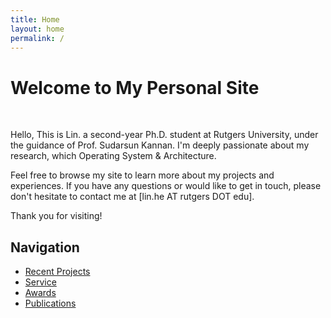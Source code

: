 ```yaml
---
title: Home
layout: home
permalink: /
---
```


# Welcome to My Personal Site

&nbsp;

Hello, This is Lin. a second-year Ph.D. student at Rutgers University, under the guidance of Prof. Sudarsun Kannan. 
I'm deeply passionate about my research, which Operating System & Architecture.

Feel free to browse my site to learn more about my projects and experiences. If you have any questions or would like to get in touch, please don't hesitate to contact me at [lin.he AT rutgers DOT edu].

Thank you for visiting!

## Navigation

- [Recent Projects](/4-recent-projects/)
- [Service](/5-service/)
- [Awards](/2-awards/)
- [Publications](/3-publications/)
